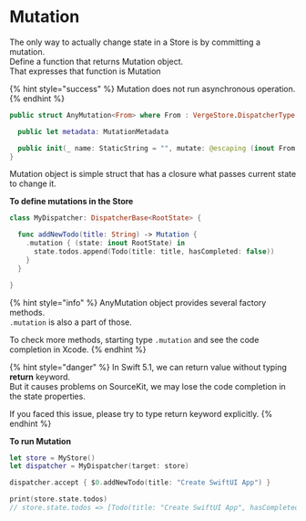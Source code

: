 # Mutation

The only way to actually change state in a Store is by committing a mutation.  
Define a function that returns Mutation object.  
That expresses that function is Mutation

{% hint style="success" %}
Mutation does not run asynchronous operation.
{% endhint %}

```swift
public struct AnyMutation<From> where From : VergeStore.DispatcherType {

  public let metadata: MutationMetadata

  public init(_ name: StaticString = "", mutate: @escaping (inout From.State) -> Void)
}
```

Mutation object is simple struct that has a closure what passes current state to change it.

**To define mutations in the Store**

```swift
class MyDispatcher: DispatcherBase<RootState> {

  func addNewTodo(title: String) -> Mutation {
    .mutation { (state: inout RootState) in
      state.todos.append(Todo(title: title, hasCompleted: false))
    }
  }

}
```

{% hint style="info" %}
AnyMutation object provides several factory methods.  
`.mutation` is also a part of those.

To check more methods, starting type `.mutation` and see the code completion in Xcode.
{% endhint %}

{% hint style="danger" %}
In Swift 5.1, we can return value without typing **return** keyword.  
But it causes problems on SourceKit, we may lose the code completion in the state properties.

If you faced this issue, please try to type return keyword explicitly.
{% endhint %}

**To run Mutation**

```swift
let store = MyStore()
let dispatcher = MyDispatcher(target: store)

dispatcher.accept { $0.addNewTodo(title: "Create SwiftUI App") }

print(store.state.todos)
// store.state.todos => [Todo(title: "Create SwiftUI App", hasCompleted: false)]
```

